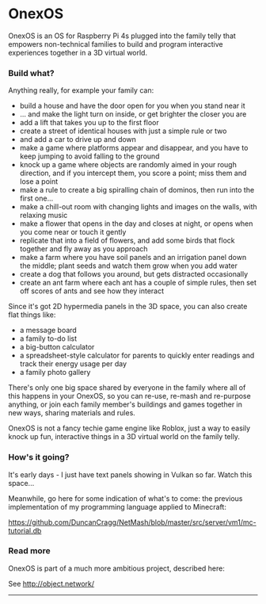 
# OnexOS

OnexOS is an OS for Raspberry Pi 4s plugged into the family telly that empowers
non-technical families to build and program interactive experiences together in a 3D
virtual world.

### Build what?

Anything really, for example your family can:

 - build a house and have the door open for you when you stand near it
 - ... and make the light turn on inside, or get brighter the closer you are
 - add a lift that takes you up to the first floor
 - create a street of identical houses with just a simple rule or two
 - and add a car to drive up and down
 - make a game where platforms appear and disappear, and you have to keep jumping to avoid falling to the ground
 - knock up a game where objects are randomly aimed in your rough direction, and if you intercept them, you score a point; miss them and lose a point
 - make a rule to create a big spiralling chain of dominos, then run into the first one...
 - make a chill-out room with changing lights and images on the walls, with relaxing music
 - make a flower that opens in the day and closes at night, or opens when you come near or touch it gently
 - replicate that into a field of flowers, and add some birds that flock together and fly away as you approach
 - make a farm where you have soil panels and an irrigation panel down the middle; plant seeds and watch them grow when you add water
 - create a dog that follows you around, but gets distracted occasionally
 - create an ant farm where each ant has a couple of simple rules, then set off scores of ants and see how they interact

Since it's got 2D hypermedia panels in the 3D space, you can also create flat things like:

 - a message board
 - a family to-do list
 - a big-button calculator
 - a spreadsheet-style calculator for parents to quickly enter readings and track their energy usage per day
 - a family photo gallery

There's only one big space shared by everyone in the family where all of this happens in
your OnexOS, so you can re-use, re-mash and re-purpose anything, or join each family
member's buildings and games together in new ways, sharing materials and rules.

OnexOS is not a fancy techie game engine like Roblox, just a way to easily knock up fun,
interactive things in a 3D virtual world on the family telly.

### How's it going?

It's early days - I just have text panels showing in Vulkan so far. Watch this space...

Meanwhile, go here for some indication of what's to come: the previous implementation of
my programming language applied to Minecraft:

https://github.com/DuncanCragg/NetMash/blob/master/src/server/vm1/mc-tutorial.db

### Read more

OnexOS is part of a much more ambitious project, described here:

See http://object.network/



____________________________________


